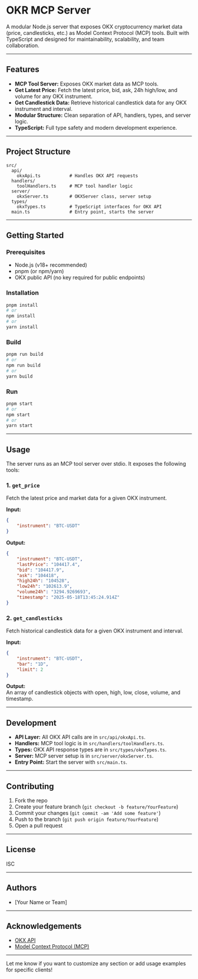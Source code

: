 # OKR MCP Server

A modular Node.js server that exposes OKX cryptocurrency market data (price, candlesticks, etc.) as
Model Context Protocol (MCP) tools. Built with TypeScript and designed for maintainability,
scalability, and team collaboration.

---

## Features

-   **MCP Tool Server:** Exposes OKX market data as MCP tools.
-   **Get Latest Price:** Fetch the latest price, bid, ask, 24h high/low, and volume for any OKX
    instrument.
-   **Get Candlestick Data:** Retrieve historical candlestick data for any OKX instrument and
    interval.
-   **Modular Structure:** Clean separation of API, handlers, types, and server logic.
-   **TypeScript:** Full type safety and modern development experience.

---

## Project Structure

```
src/
  api/
    okxApi.ts           # Handles OKX API requests
  handlers/
    toolHandlers.ts     # MCP tool handler logic
  server/
    okxServer.ts        # OKXServer class, server setup
  types/
    okxTypes.ts         # TypeScript interfaces for OKX API
  main.ts               # Entry point, starts the server
```

---

## Getting Started

### Prerequisites

-   Node.js (v18+ recommended)
-   pnpm (or npm/yarn)
-   OKX public API (no key required for public endpoints)

### Installation

```bash
pnpm install
# or
npm install
# or
yarn install
```

### Build

```bash
pnpm run build
# or
npm run build
# or
yarn build
```

### Run

```bash
pnpm start
# or
npm start
# or
yarn start
```

---

## Usage

The server runs as an MCP tool server over stdio. It exposes the following tools:

### 1. `get_price`

Fetch the latest price and market data for a given OKX instrument.

**Input:**

```json
{
    "instrument": "BTC-USDT"
}
```

**Output:**

```json
{
    "instrument": "BTC-USDT",
    "lastPrice": "104417.4",
    "bid": "104417.9",
    "ask": "104418",
    "high24h": "104528",
    "low24h": "102613.9",
    "volume24h": "3294.9269693",
    "timestamp": "2025-05-18T13:45:24.914Z"
}
```

### 2. `get_candlesticks`

Fetch historical candlestick data for a given OKX instrument and interval.

**Input:**

```json
{
    "instrument": "BTC-USDT",
    "bar": "1D",
    "limit": 2
}
```

**Output:**  
An array of candlestick objects with open, high, low, close, volume, and timestamp.

---

## Development

-   **API Layer:** All OKX API calls are in `src/api/okxApi.ts`.
-   **Handlers:** MCP tool logic is in `src/handlers/toolHandlers.ts`.
-   **Types:** OKX API response types are in `src/types/okxTypes.ts`.
-   **Server:** MCP server setup is in `src/server/okxServer.ts`.
-   **Entry Point:** Start the server with `src/main.ts`.

---

## Contributing

1. Fork the repo
2. Create your feature branch (`git checkout -b feature/YourFeature`)
3. Commit your changes (`git commit -am 'Add some feature'`)
4. Push to the branch (`git push origin feature/YourFeature`)
5. Open a pull request

---

## License

ISC

---

## Authors

-   [Your Name or Team]

---

## Acknowledgements

-   [OKX API](https://www.okx.com/docs-v5/en/)
-   [Model Context Protocol (MCP)](https://github.com/modelcontextprotocol)

---

Let me know if you want to customize any section or add usage examples for specific clients!
